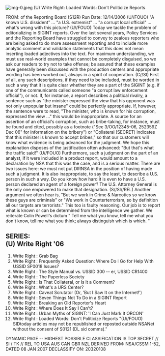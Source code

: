 ![img-0.jpeg](img-0.jpeg)
(U) Write Right: Loaded Words: Don't Politicize Reports

FROM:
of the Reporting Board (S12R)
Run Date: 12/14/2006
(U//FOUO) "A known U.S. dissident" ... "a U.S. extremist" ... "a corrupt local official" ... what's wrong with this picture?
(U//FOUO) Today we tackle the problem of editorializing in SIGINT reports. Over the last several years, Policy Services and the Reporting Board have struggled to convey to zealous reporters who are being asked to do more assessment reporting and to include more analytic comment and validation statements that this does not mean inserting loaded adjectives into the text. For maximum understanding, we must use real-world examples that cannot be completely disguised, so we ask our readers to try not to take offense; be assured that these examples have generally been discussed with the production centers and appropriate wording has been worked out, always in a spirit of cooperation.
(C//SI) First of all, any such descriptions, if they need to be included, must be worded in such a way that it is quite clear whether they are a part of the SIGINT (e.g. if one of the communicants called someone "a corrupt law enforcement official"), or not. If, for instance, a report describes a political rivalry, a sentence such as "the minister expressed the view that his opponent was not only unpopular but insane" could be perfectly appropriate. If, however, the sentence were to read, "The minister, who is known for his corruption, expressed the view ..." this would be inappropriate. A source for an assertion of an official's corruption, such as bribe-taking, for instance, must be found and cited, possibly as a footnote ("See 3/OO/12345-06, 252359Z Dec 06" for information on the bribery") or "Collateral (SECRET) indicates that this minister is known to accept bribes," so that our customers will know what evidence is being advanced for the judgment. We hope this explanation disposes of the justification often advanced: "But that's what the traffic said!"
(U//FOUO) Furthermore, such a judgment on the part of an analyst, if it were included in a product report, would amount to a declaration by NSA that this was the case, and is a serious matter. There are two issues here: we must not put DIRNSA in the position of having made such a judgment. It is also inappropriate, to say the least, to describe a U.S. person in such a way. Do you know how hard it is even to have a U.S. person declared an agent of a foreign power? The U.S. Attorney General is the only one empowered to make that designation.
(S//SI//REL) Another argument we often hear is, "But we work in Crime \& Narcotics so we know these guys are criminals" or "We work in Counterterrorism, so by definition all our targets are terrorists." This too is faulty reasoning. Our job is to report what is known or can be determined from the intelligence we gather. We reiterate Colin Powell's dictum " Tell me what you know, tell me what you don't know, tell me what you think; always distinguish which is which. "

## SERIES: <br> (U) Write Right '06

1. Write Right : Grab Bag
2. Write Right : Frequently Asked Question: Where Do I Go for Help With USSID SP0018 Issues?
3. Write Right : The Style Manual vs. USSID 300 -- er, USSID CR1400
4. Write Right : The Paperless Society
5. Write Right : Is That Collateral, or Is It a Comment?
6. Write Right : What's a URS Center?
7. Write Right : Caveat Scrutator (Or, 'But I Saw It on the Internet!')
8. Write Right : Seven Things Not To Do in a SIGINT Report
9. Write Right : Breaking an Old Reporter's Heart
10. Write Right : Where Does It Say I Can't?
11. Write Right : Urban Myths of SIGINT: 'I Can Just Mark It ORCON'
12. Write Right : Loaded Words: Don't Politicize Reports
"(U//FOUO) SIDtoday articles may not be republished or reposted outside NSANet without the consent of S0121 (DL sid comms)."

DYNAMIC PAGE -- HIGHEST POSSIBLE CLASSIFICATION IS
TOP SECRET // SI / TK // REL TO USA AUS CAN GBR NZL
DERIVED FROM: NSA/CSSM 1-52, DATED 08 JAN 2007 DECLASSIFY ON: 20320108
